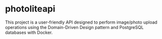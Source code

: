 # photoliteapi
This project is a user-friendly API designed to perform image/photo upload operations using the Domain-Driven Design pattern and PostgreSQL databases with Docker.
